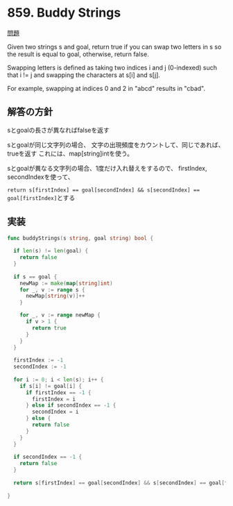 # 859. Buddy Strings

[問題](https://leetcode.com/problems/buddy-strings/)  

Given two strings s and goal, return true if you can swap two letters in s so the result is equal to goal, otherwise, return false.

Swapping letters is defined as taking two indices i and j (0-indexed) such that i != j and swapping the characters at s[i] and s[j].

For example, swapping at indices 0 and 2 in "abcd" results in "cbad".

## 解答の方針

sとgoalの長さが異なればfalseを返す

sとgoalが同じ文字列の場合、
文字の出現頻度をカウントして、同じであれば、trueを返す
これには、map[string]intを使う。  


sとgoalが異なる文字列の場合、1度だけ入れ替えをするので、
firstIndex, secondIndexを使って、

`return s[firstIndex] == goal[secondIndex] && s[secondIndex] == goal[firstIndex]`とする

## 実装

```go
func buddyStrings(s string, goal string) bool {
  
  if len(s) != len(goal) {
    return false
  }
  
  if s == goal {
    newMap := make(map[string]int)
    for _, v := range s {
      newMap[string(v)]++
    }

    for _, v := range newMap {
      if v > 1 {
        return true
      }
    }
  }
  
  firstIndex := -1
  secondIndex := -1
  
  for i := 0; i < len(s); i++ {
    if s[i] != goal[i] {
      if firstIndex == -1 {
        firstIndex = i
      } else if secondIndex == -1 {
        secondIndex = i
      } else {
        return false
      }
    }
  }
  
  if secondIndex == -1 {
    return false
  }
  
  return s[firstIndex] == goal[secondIndex] && s[secondIndex] == goal[firstIndex]
  
}

```

